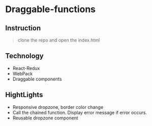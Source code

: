 # Draggable-functions

## Instruction
> clone the repo and open the index.html

## Technology
- React-Redux
- WebPack
- Draggable components
## HightLights
- Responsive dropzone, border color change
- Call the chained function. Display error message if error occurs.
- Reusable dropzone component
